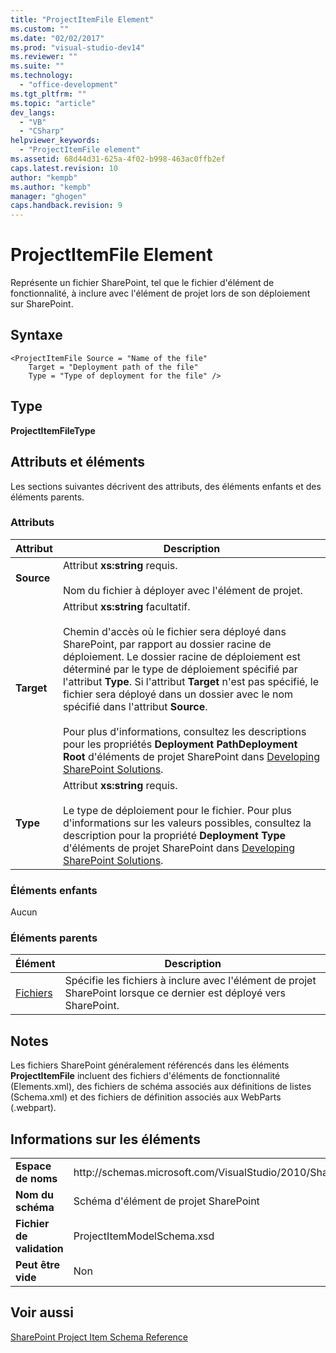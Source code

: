 ```yaml
---
title: "ProjectItemFile Element"
ms.custom: ""
ms.date: "02/02/2017"
ms.prod: "visual-studio-dev14"
ms.reviewer: ""
ms.suite: ""
ms.technology: 
  - "office-development"
ms.tgt_pltfrm: ""
ms.topic: "article"
dev_langs: 
  - "VB"
  - "CSharp"
helpviewer_keywords: 
  - "ProjectItemFile element"
ms.assetid: 68d44d31-625a-4f02-b998-463ac0ffb2ef
caps.latest.revision: 10
author: "kempb"
ms.author: "kempb"
manager: "ghogen"
caps.handback.revision: 9
---
```

# ProjectItemFile Element
  Représente un fichier SharePoint, tel que le fichier d'élément de fonctionnalité, à inclure avec l'élément de projet lors de son déploiement sur SharePoint.  
  
## Syntaxe  
  
```  
<ProjectItemFile Source = "Name of the file"  
    Target = "Deployment path of the file"  
    Type = "Type of deployment for the file" />  
```  
  
## Type  
 **ProjectItemFileType**  
  
## Attributs et éléments  
 Les sections suivantes décrivent des attributs, des éléments enfants et des éléments parents.  
  
### Attributs  
  
|Attribut|Description|  
|--------------|-----------------|  
|**Source**|Attribut **xs:string** requis.<br /><br /> Nom du fichier à déployer avec l'élément de projet.|  
|**Target**|Attribut **xs:string** facultatif.<br /><br /> Chemin d'accès où le fichier sera déployé dans SharePoint, par rapport au dossier racine de déploiement.  Le dossier racine de déploiement est déterminé par le type de déploiement spécifié par l'attribut **Type**.  Si l'attribut **Target** n'est pas spécifié, le fichier sera déployé dans un dossier avec le nom spécifié dans l'attribut **Source**.<br /><br /> Pour plus d'informations, consultez les descriptions pour les propriétés **Deployment PathDeployment Root** d'éléments de projet SharePoint dans [Developing SharePoint Solutions](../sharepoint/developing-sharepoint-solutions.md).|  
|**Type**|Attribut **xs:string** requis.<br /><br /> Le type de déploiement pour le fichier.  Pour plus d'informations sur les valeurs possibles, consultez la description pour la propriété **Deployment Type** d'éléments de projet SharePoint dans [Developing SharePoint Solutions](../sharepoint/developing-sharepoint-solutions.md).|  
  
### Éléments enfants  
 Aucun  
  
### Éléments parents  
  
|Élément|Description|  
|-------------|-----------------|  
|[Fichiers](../sharepoint/files-element.md)|Spécifie les fichiers à inclure avec l'élément de projet SharePoint lorsque ce dernier est déployé vers SharePoint.|  
  
## Notes  
 Les fichiers SharePoint généralement référencés dans les éléments **ProjectItemFile** incluent des fichiers d'éléments de fonctionnalité \(Elements.xml\), des fichiers de schéma associés aux définitions de listes \(Schema.xml\) et des fichiers de définition associés aux WebParts \(.webpart\).  
  
## Informations sur les éléments  
  
|||  
|-|-|  
|**Espace de noms**|http:\/\/schemas.microsoft.com\/VisualStudio\/2010\/SharePointTools\/SharePointProjectItemModel|  
|**Nom du schéma**|Schéma d'élément de projet SharePoint|  
|**Fichier de validation**|ProjectItemModelSchema.xsd|  
|**Peut être vide**|Non|  
  
## Voir aussi  
 [SharePoint Project Item Schema Reference](../sharepoint/sharepoint-project-item-schema-reference.md)  
  
  